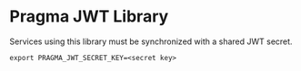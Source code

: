 # Pragma JWT Library


Services using this library must be synchronized with a shared JWT secret.

`export PRAGMA_JWT_SECRET_KEY=<secret key>`
